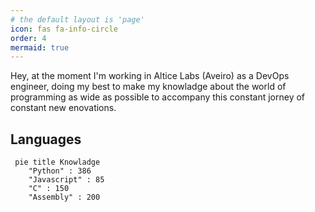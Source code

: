 ```yaml
---
# the default layout is 'page'
icon: fas fa-info-circle
order: 4
mermaid: true
---
```


Hey, at the moment I'm working in Altice Labs (Aveiro) as a DevOps engineer, doing my best to make my knowladge about the world of programming as wide as possible to accompany this constant jorney of constant new enovations.

## Languages 

```mermaid
 pie title Knowladge
    "Python" : 386
    "Javascript" : 85
    "C" : 150 
    "Assembly" : 200
```